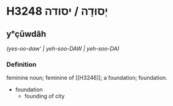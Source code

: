 # H3248 יְסוּדָה / יסודה

## yᵉçûwdâh

_(yes-oo-daw' | yeh-soo-DAW | yeh-soo-DA)_

### Definition

feminine noun; feminine of [[H3246]]; a foundation; foundation.

- foundation
    - founding of city
